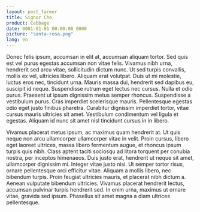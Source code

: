 ```yaml
---
layout: post_farmer
title: Signor Cho
product: Cabbage
date: 0001-01-01 00:00:00 0000
picture: "santa-rosa.png"
lang: en
---
```

Donec felis ipsum, accumsan in elit at, accumsan aliquam tortor. Sed quis est vel purus egestas accumsan non vitae felis. Vivamus nibh urna, hendrerit sed arcu vitae, sollicitudin dictum nunc. Ut sed turpis convallis, mollis ex vel, ultricies libero. Aliquam erat volutpat. Duis ut mi molestie, luctus eros nec, tincidunt urna. Mauris massa dui, hendrerit sed dapibus eu, suscipit id neque. Suspendisse rutrum eget lectus nec cursus. Nulla et odio purus. Praesent ut ipsum dignissim metus semper rhoncus. Suspendisse a vestibulum purus. Cras imperdiet scelerisque mauris. Pellentesque egestas odio eget justo finibus pharetra. Curabitur dignissim imperdiet tortor, vitae cursus mauris ultricies sit amet. Vestibulum condimentum vel ligula et egestas. Aliquam id nunc sit amet nisl tincidunt cursus in in libero.

Vivamus placerat metus ipsum, ac maximus quam hendrerit at. Ut quis neque non arcu ullamcorper ullamcorper vitae in velit. Proin cursus, libero eget laoreet ultrices, massa libero fermentum augue, et rhoncus ipsum turpis quis nibh. Class aptent taciti sociosqu ad litora torquent per conubia nostra, per inceptos himenaeos. Duis justo erat, hendrerit ut neque sit amet, ullamcorper dignissim mi. Integer vitae justo nisi. Ut semper tortor risus, ornare pellentesque orci efficitur vitae. Aliquam a mollis libero, nec bibendum turpis. Proin feugiat ultricies mauris, et placerat nibh dictum a. Aenean vulputate bibendum ultricies. Vivamus placerat hendrerit lectus, accumsan pulvinar turpis hendrerit sed. In enim urna, maximus ut ornare vitae, gravida sed ipsum. Phasellus sit amet magna a diam ultrices pellentesque.